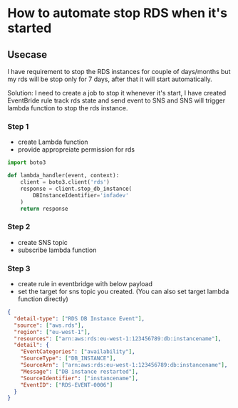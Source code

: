# How to automate stop RDS when it's started

## Usecase

I have requirement to stop the RDS instances for couple of days/months but my rds will be stop only for 7 days, after that it will start automatically.

Solution: I need to create a job to stop it whenever it's start, I have created EventBride rule track rds state and send event to SNS and SNS will trigger lambda function to stop the rds instance.

### Step 1

- create Lambda function
- provide appropreiate permission for rds

```python
import boto3

def lambda_handler(event, context):
    client = boto3.client('rds')
    response = client.stop_db_instance(
        DBInstanceIdentifier='infadev'
    )
    return response


```

### Step 2

- create SNS topic
- subscribe lambda function

### Step 3

- create rule in eventbridge with below payload
- set the target for sns topic you created. (You can also set target lambda function directly)

```json
{
  "detail-type": ["RDS DB Instance Event"],
  "source": ["aws.rds"],
  "region": ["eu-west-1"],
  "resources": ["arn:aws:rds:eu-west-1:123456789:db:instancename"],
  "detail": {
    "EventCategories": ["availability"],
    "SourceType": ["DB_INSTANCE"],
    "SourceArn": ["arn:aws:rds:eu-west-1:123456789:db:instancename"],
    "Message": ["DB instance restarted"],
    "SourceIdentifier": ["instancename"],
    "EventID": ["RDS-EVENT-0006"]
  }
}
```
